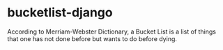 # bucketlist-django
According to Merriam-Webster Dictionary, a Bucket List is a list of things that one has not done before but wants to do before dying.
